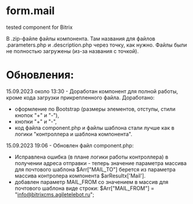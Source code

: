 # form.mail
tested component for Bitrix

В .zip-файле файлы компонента. 
Там названия для файлов .parameters.php и .description.php через точку, как нужно. 
Файлы были не полностью загружены (из-за названия с точкой).

# Обновления:

15.09.2023 около 13:30 - Доработан компонент для полной работы,
кроме кода загрузки прикрепленного файла.
Доработано:
- оформление по Bootstrap (размеры элементов, отступы, стили кнопок "+" и "-"),
- кнопки "+" и "-",
- код файла component.php  и файлы шаблона стали лучше как в логики "контроллера
и шаблона компонента".

15.09.2023 19:06 - Обновлен файл component.php:
- Исправлена ошибка (в плане логики работы контроллера) в получении адреса отправки -
теперь значение параметра массива для почтового шаблона $Arr["MAIL_TO"] берется 
из параметра массива контролера компонента $arResultх['Mail'].
- добавлен параметр MAIL_FROM со значением в массив для почтового шаблона виде строки:
  $Arr["MAIL_FROM"] = "info@bitrixcms.agiletelebot.ru";

